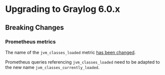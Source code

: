 Upgrading to Graylog 6.0.x 
==========================

## Breaking Changes

### Prometheus metrics
The name of the `jvm_classes_loaded` metric [has been changed](https://github.com/prometheus/client_java/pull/681).

Prometheus queries referencing `jvm_classes_loaded` need to be adapted to
the new name `jvm_classes_currently_loaded`.
